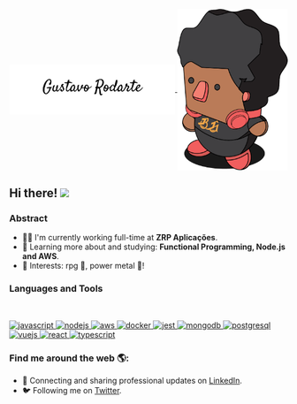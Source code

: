 <p align="center">
  <a href="#">
    <img align="center" width="300" src="signature.png" />
  </a>
  <a href="#">
    <img align="center" width="200" src="avatar.png" />
  </a>
</p>

## Hi there! <img src="https://raw.githubusercontent.com/iampavangandhi/iampavangandhi/master/gifs/Hi.gif" width="30px"></h2>


### Abstract

- 👨‍💻 I'm currently working full-time at **ZRP Aplicações**.
- 🌱 Learning more about and studying: **Functional Programming, Node.js and AWS**.
- 💙 Interests: rpg 🎲, power metal 🤘!

### Languages and Tools

<br/>
<p align="left">
  <a
    href="https://developer.mozilla.org/en-US/docs/Web/JavaScript"
    target="_blank"
  >
    <img
      src="https://devicons.github.io/devicon/devicon.git/icons/javascript/javascript-original.svg"
      alt="javascript"
      width="40"
      height="40"
    />
  </a>
    <a href="https://nodejs.org" target="_blank">
    <img
      src="https://devicons.github.io/devicon/devicon.git/icons/nodejs/nodejs-original-wordmark.svg"
      alt="nodejs"
      width="60"
      height=""
    />
  </a>
  <a href="https://aws.amazon.com" target="_blank">
    <img
      src="https://devicons.github.io/devicon/devicon.git/icons/amazonwebservices/amazonwebservices-original-wordmark.svg"
      alt="aws"
      width="40"
      height="40"
    />
  </a>
  <a href="https://www.docker.com/" target="_blank">
    <img
      src="https://devicons.github.io/devicon/devicon.git/icons/docker/docker-original-wordmark.svg"
      alt="docker"
      width="40"
      height="40"
    />
  </a>
  <a href="https://jestjs.io" target="_blank">
    <img
      src="https://www.vectorlogo.zone/logos/jestjsio/jestjsio-icon.svg"
      alt="jest"
      width="40"
      height="40"
    />
  </a>
  <a href="https://www.mongodb.com/" target="_blank">
    <img
      src="https://devicons.github.io/devicon/devicon.git/icons/mongodb/mongodb-original-wordmark.svg"
      alt="mongodb"
      width="40"
      height="40"
    />
  </a>
  <a href="https://www.postgresql.org" target="_blank">
    <img
      src="https://devicons.github.io/devicon/devicon.git/icons/postgresql/postgresql-original-wordmark.svg"
      alt="postgresql"
      width="40"
      height="40"
    />
  </a>
  <a href="https://vuejs.org/" target="_blank">
    <img
      src="https://devicons.github.io/devicon/devicon.git/icons/vuejs/vuejs-original-wordmark.svg"
      alt="vuejs"
      width="40"
      height="40"
    />
  </a>
  <a href="https://reactjs.org/" target="_blank">
    <img
      src="https://devicons.github.io/devicon/devicon.git/icons/react/react-original-wordmark.svg"
      alt="react"
      width="40"
      height="40"
    />
  </a>
  <a href="https://www.typescriptlang.org/" target="_blank">
    <img
      src="https://devicons.github.io/devicon/devicon.git/icons/typescript/typescript-original.svg"
      alt="typescript"
      width="40"
      height="40"
    />
  </a>
</p>

### Find me around the web 🌎:

- 💼 Connecting and sharing professional updates on <a href="https://www.linkedin.com/in/gustavorodarte/">LinkedIn</a>.
- 🐦 Following me on <a href="https://twitter.com/gustavorodarte_">Twitter</a>.
